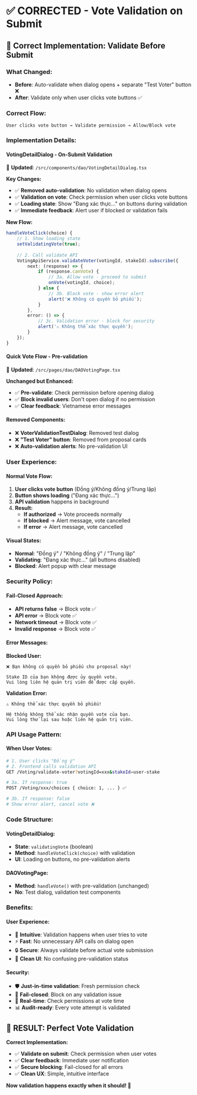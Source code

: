 # ✅ CORRECTED - Vote Validation on Submit

## 🎯 Correct Implementation: Validate Before Submit

### **What Changed:**
- **Before**: Auto-validate when dialog opens + separate "Test Voter" button ❌
- **After**: Validate only when user clicks vote buttons ✅

### **Correct Flow:**
```
User clicks vote button → Validate permission → Allow/Block vote
```

### **Implementation Details:**

#### **VotingDetailDialog - On-Submit Validation**
📍 **Updated**: `/src/components/dao/VotingDetailDialog.tsx`

**Key Changes:**
- ✅ **Removed auto-validation**: No validation when dialog opens
- ✅ **Validation on vote**: Check permission when user clicks vote buttons
- ✅ **Loading state**: Show "Đang xác thực..." on buttons during validation
- ✅ **Immediate feedback**: Alert user if blocked or validation fails

**New Flow:**
```typescript
handleVoteClick(choice) {
    // 1. Show loading state
    setValidatingVote(true);
    
    // 2. Call validate API
    VotingApiService.validateVoter(votingId, stakeId).subscribe({
        next: (response) => {
            if (response.canVote) {
                // 3a. Allow vote - proceed to submit
                onVote(votingId, choice);
            } else {
                // 3b. Block vote - show error alert
                alert('❌ Không có quyền bỏ phiếu');
            }
        },
        error: () => {
            // 3c. Validation error - block for security
            alert('⚠️ Không thể xác thực quyền');
        }
    });
}
```

#### **Quick Vote Flow - Pre-validation**
📍 **Updated**: `/src/pages/dao/DAOVotingPage.tsx`

**Unchanged but Enhanced:**
- ✅ **Pre-validate**: Check permission before opening dialog
- ✅ **Block invalid users**: Don't open dialog if no permission
- ✅ **Clear feedback**: Vietnamese error messages

#### **Removed Components:**
- ❌ **VoterValidationTestDialog**: Removed test dialog
- ❌ **"Test Voter" button**: Removed from proposal cards
- ❌ **Auto-validation alerts**: No pre-validation UI

### **User Experience:**

#### **Normal Vote Flow:**
1. **User clicks vote button** (Đồng ý/Không đồng ý/Trung lập)
2. **Button shows loading** ("Đang xác thực...")
3. **API validation** happens in background
4. **Result:**
   - **If authorized** → Vote proceeds normally
   - **If blocked** → Alert message, vote cancelled
   - **If error** → Alert message, vote cancelled

#### **Visual States:**
- **Normal**: "Đồng ý" / "Không đồng ý" / "Trung lập"
- **Validating**: "Đang xác thực..." (all buttons disabled)
- **Blocked**: Alert popup with clear message

### **Security Policy:**

#### **Fail-Closed Approach:**
- **API returns false** → Block vote ✅
- **API error** → Block vote ✅  
- **Network timeout** → Block vote ✅
- **Invalid response** → Block vote ✅

#### **Error Messages:**

**Blocked User:**
```
❌ Bạn không có quyền bỏ phiếu cho proposal này!

Stake ID của bạn không được ủy quyền vote. 
Vui lòng liên hệ quản trị viên để được cấp quyền.
```

**Validation Error:**
```
⚠️ Không thể xác thực quyền bỏ phiếu!

Hệ thống không thể xác nhận quyền vote của bạn. 
Vui lòng thử lại sau hoặc liên hệ quản trị viên.
```

### **API Usage Pattern:**

#### **When User Votes:**
```bash
# 1. User clicks "Đồng ý" 
# 2. Frontend calls validation API
GET /Voting/validate-voter?votingId=xxx&stakeId=user-stake

# 3a. If response: true
POST /Voting/xxx/choices { choice: 1, ... } ✅

# 3b. If response: false  
# Show error alert, cancel vote ❌
```

### **Code Structure:**

#### **VotingDetailDialog:**
- **State**: `validatingVote` (boolean)
- **Method**: `handleVoteClick(choice)` with validation
- **UI**: Loading on buttons, no pre-validation alerts

#### **DAOVotingPage:**  
- **Method**: `handleVote()` with pre-validation (unchanged)
- **No**: Test dialog, validation test components

### **Benefits:**

#### **User Experience:**
- 🎯 **Intuitive**: Validation happens when user tries to vote
- ⚡ **Fast**: No unnecessary API calls on dialog open
- 🔒 **Secure**: Always validate before actual vote submission
- 📱 **Clean UI**: No confusing pre-validation status

#### **Security:**
- 🛡️ **Just-in-time validation**: Fresh permission check
- 🚫 **Fail-closed**: Block on any validation issue
- 🔄 **Real-time**: Check permissions at vote time
- 📊 **Audit-ready**: Every vote attempt is validated

## 🎉 **RESULT: Perfect Vote Validation**

**Correct Implementation:**
- ✅ **Validate on submit**: Check permission when user votes
- ✅ **Clear feedback**: Immediate user notification
- ✅ **Secure blocking**: Fail-closed for all errors
- ✅ **Clean UX**: Simple, intuitive interface

**Now validation happens exactly when it should! 🚀**